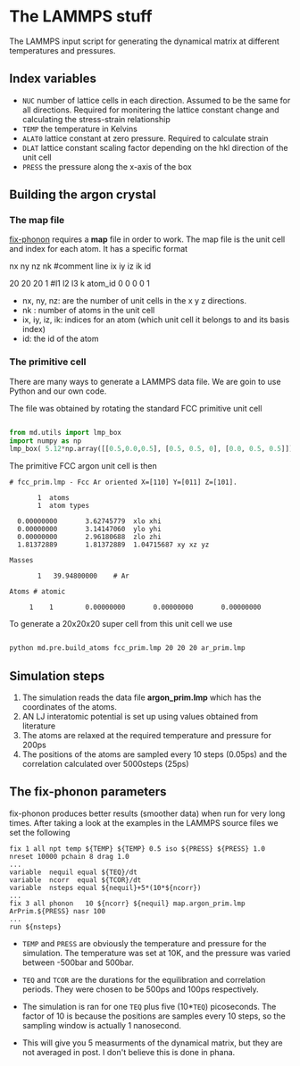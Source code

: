 # The LAMMPS stuff

The LAMMPS input script for generating the dynamical matrix at different temperatures and pressures.

## Index variables

- `NUC` number of lattice cells in each direction. Assumed to be the same for all directions. Required for monitering the lattice constant change and calculating the stress-strain relationship
- `TEMP` the temperature in Kelvins
- `ALAT0` lattice constant at zero pressure. Required to calculate strain
- `DLAT` lattice constant scaling factor depending on the hkl direction of the unit cell
- `PRESS` the pressure along the x-axis of the box

## Building the argon crystal

### The map file

[fix-phonon](https://lammps.sandia.gov/doc/fix_phonon.html) requires a **map** file in order to work. The map file is the unit cell and index for each atom. It has a specific format

   nx ny nz nk
   #comment line
   ix iy iz ik id

   20 20 20 1
   #l1 l2 l3 k atom_id
   0 0 0 0 1

- nx, ny, nz: are the number of unit cells in the x y z directions.
- nk : number of atoms in the unit cell
- ix, iy, iz, ik: indices for an atom (which unit cell it belongs to and its basis index)
- id: the id of the atom

### The primitive cell

There are many ways to generate a LAMMPS data file. We are goin to use Python and our own code.

The file was obtained by rotating the standard FCC primitive unit cell

```python

from md.utils import lmp_box
import numpy as np
lmp_box( 5.12*np.array([[0.5,0.0,0.5], [0.5, 0.5, 0], [0.0, 0.5, 0.5]]) )

```

The primitive FCC argon unit cell is then

    # fcc_prim.lmp - Fcc Ar oriented X=[110] Y=[011] Z=[101].
 
           1  atoms
           1  atom types
 
      0.00000000       3.62745779  xlo xhi
      0.00000000       3.14147060  ylo yhi
      0.00000000       2.96180688  zlo zhi
      1.81372889       1.81372889  1.04715687 xy xz yz

    Masses
 
           1   39.94800000    # Ar
            
    Atoms # atomic
 
         1    1        0.00000000       0.00000000       0.00000000

To generate a 20x20x20 super cell from this unit cell we use

```bash

python md.pre.build_atoms fcc_prim.lmp 20 20 20 ar_prim.lmp

```

## Simulation steps

1. The simulation reads the data file **argon_prim.lmp** which has the coordinates of the atoms.
2. AN LJ interatomic potential is set up using values obtained from literature
3. The atoms are relaxed at the required temperature and pressure for 200ps
4. The positions of the atoms are sampled every 10 steps (0.05ps) and the correlation calculated over 5000steps (25ps)

## The fix-phonon parameters

fix-phonon produces better results (smoother data) when run for very long times. After taking a look at the examples in the LAMMPS source files we set the following 

    fix 1 all npt temp ${TEMP} ${TEMP} 0.5 iso ${PRESS} ${PRESS} 1.0 nreset 10000 pchain 8 drag 1.0
    ...
    variable  nequil equal ${TEQ}/dt
    variable  ncorr  equal ${TCOR}/dt
    variable  nsteps equal ${nequil}+5*(10*${ncorr})
    ...
    fix 3 all phonon   10 ${ncorr} ${nequil} map.argon_prim.lmp ArPrim.${PRESS} nasr 100
    ...
    run ${nsteps}

- `TEMP` and `PRESS` are obviously the temperature and pressure for the simulation. The temperature was set at 10K, and the pressure was varied between -500bar and 500bar.

- `TEQ` and `TCOR` are the durations for the equilibration and correlation periods. They were chosen to be 500ps and 100ps respectively.

- The simulation is ran for one `TEQ` plus five (10*`TEQ`) picoseconds. The factor of 10 is because the positions are samples every 10 steps, so the sampling window is actually 1 nanosecond.

- This will give you 5 measurments of the dynamical matrix, but they are not averaged in post. I don't believe this is done in phana.
